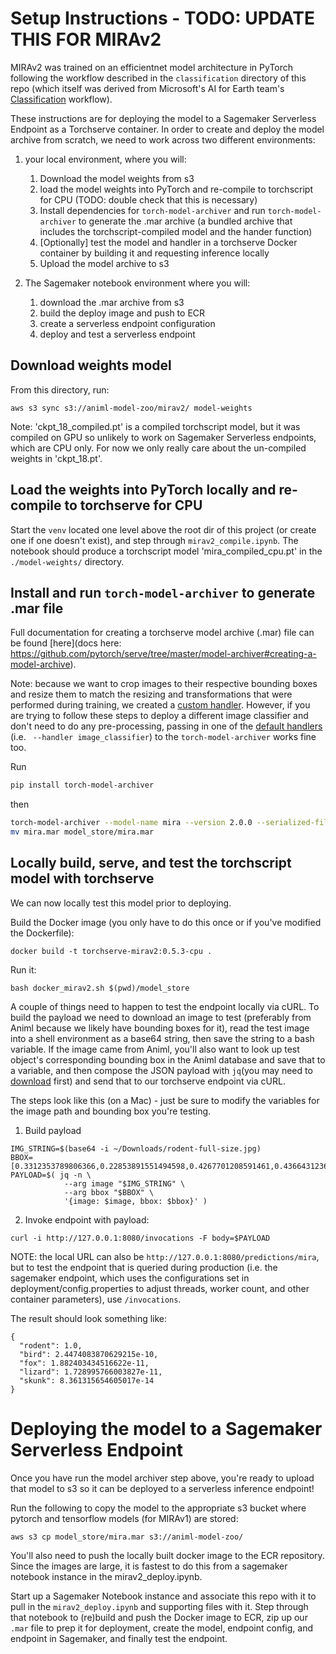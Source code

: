 # Setup Instructions - TODO: UPDATE THIS FOR MIRAv2

MIRAv2 was trained on an efficientnet model architecture in PyTorch following the workflow described in the `classification` directory of this repo (which itself was derived from Microsoft's AI for Earth team's [Classification](https://github.com/microsoft/CameraTraps/tree/main/classification) workflow).

These instructions are for deploying the model to a Sagemaker Serverless Endpoint as a Torchserve container. In order to create and deploy the model archive from scratch, we need to work across two different environments:

1. your local environment, where you will:
   1. Download the model weights from s3 
   2. load the model weights into PyTorch and re-compile to torchscript for CPU (TODO: double check that this is necessary)
   3. Install dependencies for `torch-model-archiver` and run `torch-model-archiver` to generate the .mar archive (a bundled archive that includes the torchscript-compiled model and the hander function)
   4. [Optionally] test the model and handler in a torchserve Docker container by building it and requesting inference locally
   5. Upload the model archive to s3

2. The Sagemaker notebook environment where you will:
   1. download the .mar archive from s3
   2. build the deploy image and push to ECR
   3. create a serverless endpoint configuration
   4. deploy and test a serverless endpoint


## Download weights model

From this directory, run:
```
aws s3 sync s3://animl-model-zoo/mirav2/ model-weights
```
Note: 'ckpt_18_compiled.pt' is a compiled torchscript model, but it was compiled on GPU so unlikely to work on Sagemaker Serverless endpoints, which are CPU only. For now we only really care about the un-compiled weights in 'ckpt_18.pt'.

## Load the weights into PyTorch locally and re-compile to torchserve for CPU

Start the `venv` located one level above the root dir of this project (or create one if one doesn't exist), and step through `mirav2_compile.ipynb`. The notebook should produce a torchscript model 'mira_compiled_cpu.pt' in the `./model-weights/` directory.

## Install and run `torch-model-archiver` to generate .mar file

Full documentation for creating a torchserve model archive (.mar) file can be found [here](docs here: https://github.com/pytorch/serve/tree/master/model-archiver#creating-a-model-archive).

Note: because we want to crop images to their respective bounding boxes and resize them to match the resizing and transformations that were performed during training, we created a [custom handler](https://github.com/pytorch/serve/blob/master/docs/custom_service.md#custom-handlers). However, if you are trying to follow these steps to deploy a different image classifier and don't need to do any pre-processing, passing in one of the [default handlers](https://github.com/pytorch/serve/blob/master/docs/default_handlers.md) (i.e. ` --handler image_classifier`) to the `torch-model-archiver` works fine too.

Run
```bash
pip install torch-model-archiver
```

then
```bash
torch-model-archiver --model-name mira --version 2.0.0 --serialized-file model-weights/mira_compiled_cpu.pt --extra-files index_to_name.json --handler mirav2_handler.py
mv mira.mar model_store/mira.mar
```

## Locally build, serve, and test the torchscript model with torchserve
We can now locally test this model prior to deploying.

Build the Docker image (you only have to do this once or if you've modified the Dockerfile):
```
docker build -t torchserve-mirav2:0.5.3-cpu .
```

Run it:
```
bash docker_mirav2.sh $(pwd)/model_store
```

A couple of things need to happen to test the endpoint locally via cURL. To build the payload we need to download an image to test (preferably from Animl because we likely have bounding boxes for it), read the test image into a shell environment as a base64 string, then save the string to a bash variable. If the image came from Animl, you'll also want to look up test object's corresponding bounding box in the Animl database and save that to a variable, and then compose the JSON payload with `jq`(you may need to [download](https://stedolan.github.io/jq/download/) first) and send that to our torchserve endpoint via cURL. 

The steps look like this (on a Mac) - just be sure to modify the variables for the image path and bounding box you're testing. 

1. Build payload
```
IMG_STRING=$(base64 -i ~/Downloads/rodent-full-size.jpg)
BBOX=[0.3312353789806366,0.22853891551494598,0.4267701208591461,0.436643123626709]
PAYLOAD=$( jq -n \
            --arg image "$IMG_STRING" \
            --arg bbox "$BBOX" \
            '{image: $image, bbox: $bbox}' )

```

2. Invoke endpoint with payload:
```
curl -i http://127.0.0.1:8080/invocations -F body=$PAYLOAD
```

NOTE: the local URL can also be `http://127.0.0.1:8080/predictions/mira`, but to test the endpoint that is queried during production (i.e. the sagemaker endpoint, which uses the configurations set in deployment/config.properties to adjust threads, worker count, and other container parameters), use `/invocations`.

The result should look something like:

```
{
  "rodent": 1.0,
  "bird": 2.4474083870629215e-10,
  "fox": 1.882403434516622e-11,
  "lizard": 1.728995766003827e-11,
  "skunk": 8.361315654605017e-14
}
```


# Deploying the model to a Sagemaker Serverless Endpoint

Once you have run the model archiver step above, you're ready to upload that model to s3 so it can be deployed to a serverless inference endpoint!

Run the following to copy the model to the appropriate s3 bucket where pytorch and tensorflow models (for MIRAv1) are stored:

`aws s3 cp model_store/mira.mar s3://animl-model-zoo/`

You'll also need to push the locally built docker image to the ECR repository. Since the images are large, it is fastest to do this from a sagemaker notebook instance in the mirav2_deploy.ipynb.

Start up a Sagemaker Notebook instance and associate this repo with it to pull in the `mirav2_deploy.ipynb` and supporting files with it. Step through that notebook to (re)build and push the Docker image to ECR, zip up our `.mar` file to prep it for deployment, create the model, endpoint config, and endpoint in Sagemaker, and finally test the endpoint.